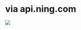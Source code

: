 <!--
id: 393247747
link: http://tumblr.atmos.org/post/393247747/via-api-ning-com
slug: via-api-ning-com
date: Tue Feb 16 2010 12:18:52 GMT-0800 (PST)
publish: 2010-02-016
tags: 
title: via api.ning.com
-->


via api.ning.com
================

![](http://www.tumblr.com/photo/1280/atmos/393247747/1/tumblr_kxyb3gUFy51qz4sng)

